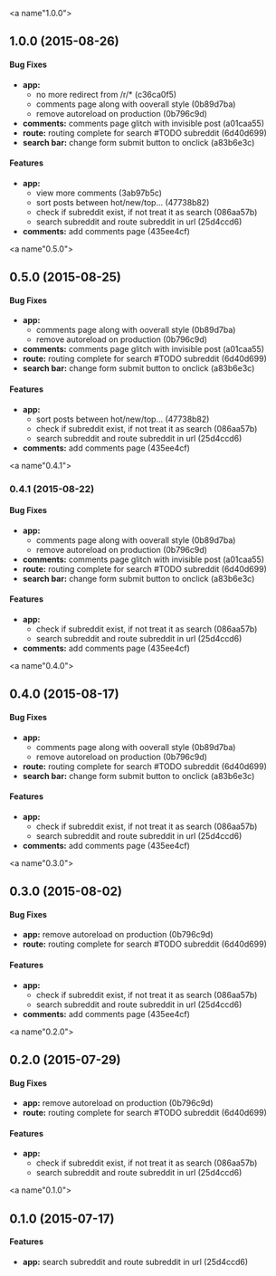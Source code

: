 <a name"1.0.0"></a>
## 1.0.0 (2015-08-26)


#### Bug Fixes

* **app:**
  * no more redirect from /r/* (c36ca0f5)
  * comments page along with ooverall style (0b89d7ba)
  * remove autoreload on production (0b796c9d)
* **comments:** comments page glitch with invisible post (a01caa55)
* **route:** routing complete for search #TODO subreddit (6d40d699)
* **search bar:** change form submit button to onclick (a83b6e3c)


#### Features

* **app:**
  * view more comments (3ab97b5c)
  * sort posts between hot/new/top... (47738b82)
  * check if subreddit exist, if not treat it as search (086aa57b)
  * search subreddit and route subreddit in url (25d4ccd6)
* **comments:** add comments page (435ee4cf)


<a name"0.5.0"></a>
## 0.5.0 (2015-08-25)


#### Bug Fixes

* **app:**
  * comments page along with ooverall style (0b89d7ba)
  * remove autoreload on production (0b796c9d)
* **comments:** comments page glitch with invisible post (a01caa55)
* **route:** routing complete for search #TODO subreddit (6d40d699)
* **search bar:** change form submit button to onclick (a83b6e3c)


#### Features

* **app:**
  * sort posts between hot/new/top... (47738b82)
  * check if subreddit exist, if not treat it as search (086aa57b)
  * search subreddit and route subreddit in url (25d4ccd6)
* **comments:** add comments page (435ee4cf)


<a name"0.4.1"></a>
### 0.4.1 (2015-08-22)


#### Bug Fixes

* **app:**
  * comments page along with ooverall style (0b89d7ba)
  * remove autoreload on production (0b796c9d)
* **comments:** comments page glitch with invisible post (a01caa55)
* **route:** routing complete for search #TODO subreddit (6d40d699)
* **search bar:** change form submit button to onclick (a83b6e3c)


#### Features

* **app:**
  * check if subreddit exist, if not treat it as search (086aa57b)
  * search subreddit and route subreddit in url (25d4ccd6)
* **comments:** add comments page (435ee4cf)


<a name"0.4.0"></a>
## 0.4.0 (2015-08-17)


#### Bug Fixes

* **app:**
  * comments page along with ooverall style (0b89d7ba)
  * remove autoreload on production (0b796c9d)
* **route:** routing complete for search #TODO subreddit (6d40d699)
* **search bar:** change form submit button to onclick (a83b6e3c)


#### Features

* **app:**
  * check if subreddit exist, if not treat it as search (086aa57b)
  * search subreddit and route subreddit in url (25d4ccd6)
* **comments:** add comments page (435ee4cf)


<a name"0.3.0"></a>
## 0.3.0 (2015-08-02)


#### Bug Fixes

* **app:** remove autoreload on production (0b796c9d)
* **route:** routing complete for search #TODO subreddit (6d40d699)


#### Features

* **app:**
  * check if subreddit exist, if not treat it as search (086aa57b)
  * search subreddit and route subreddit in url (25d4ccd6)
* **comments:** add comments page (435ee4cf)


<a name"0.2.0"></a>
## 0.2.0 (2015-07-29)


#### Bug Fixes

* **app:** remove autoreload on production (0b796c9d)
* **route:** routing complete for search #TODO subreddit (6d40d699)


#### Features

* **app:**
  * check if subreddit exist, if not treat it as search (086aa57b)
  * search subreddit and route subreddit in url (25d4ccd6)


<a name"0.1.0"></a>
## 0.1.0 (2015-07-17)


#### Features

* **app:** search subreddit and route subreddit in url (25d4ccd6)


